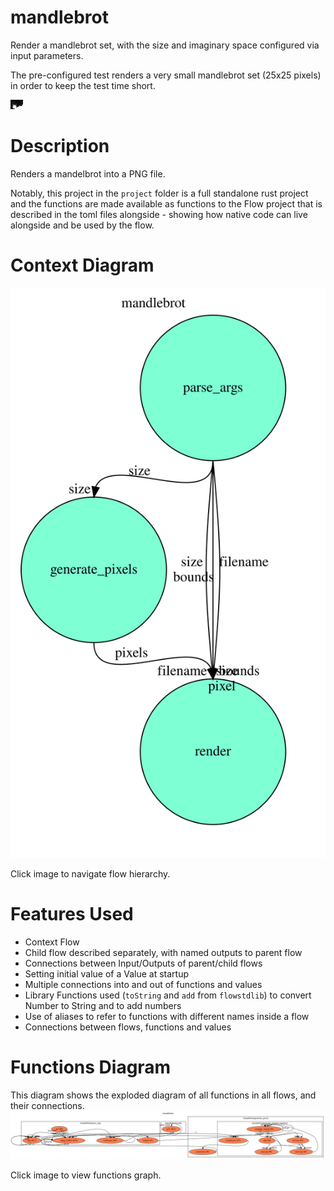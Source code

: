 mandlebrot
==
Render a mandlebrot set, with the size and imaginary space configured via input parameters.

The pre-configured test renders a very small mandlebrot set (25x25 pixels) in order to keep the test time short.

<a href="expected.file" target="_blank"><img src="expected.file"></a>

Description
===
Renders a mandelbrot into a PNG file.

Notably, this project in the `project` folder is a full standalone rust project
and the functions are made available as functions to the Flow project that is described 
in the toml files alongside - showing how native code can live alongside and be used by 
the flow.

Context Diagram
===
<a href="context.dot.svg" target="_blank"><img src="context.dot.svg"></a>

Click image to navigate flow hierarchy.

Features Used
===
* Context Flow
* Child flow described separately, with named outputs to parent flow
* Connections between Input/Outputs of parent/child flows
* Setting initial value of a Value at startup
* Multiple connections into and out of functions and values
* Library Functions used (`toString` and `add` from `flowstdlib`) to convert Number to String and to add numbers
* Use of aliases to refer to functions with different names inside a flow
* Connections between flows, functions and values

Functions Diagram
===
This diagram shows the exploded diagram of all functions in all flows, and their connections.
<a href="functions.dot.svg" target="_blank"><img src="functions.dot.svg"></a>

Click image to view functions graph.